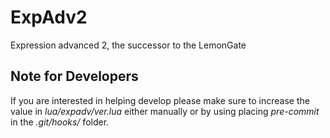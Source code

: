 ExpAdv2
=======

Expression advanced 2, the successor to the LemonGate

Note for Developers
-------------------

If you are interested in helping develop please make sure to increase the value in *lua/expadv/ver.lua* either manually or by using placing *pre-commit* in the *.git/hooks/* folder.
